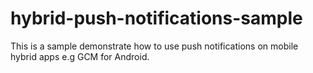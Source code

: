 # hybrid-push-notifications-sample
This is a sample demonstrate how to use push notifications on mobile hybrid apps e.g GCM for Android.
